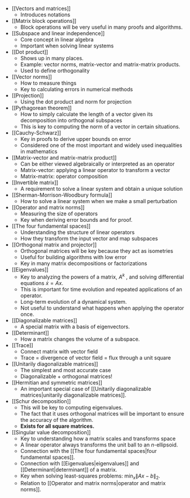 - [[Vectors and matrices]]
	- Introduces notations
- [[Matrix block operations]]	
    - Block operations will be very useful in many proofs and algorithms.
- [[Subspace and linear independence]]
	- Core concept in linear algebra
	- Important when solving linear systems
- [[Dot product]]
	- Shows up in many places.
	- Example: vector norms, matrix-vector and matrix-matrix products.
	- Used to define orthogonality
- [[Vector norms]]
	- How to measure things
	- Key to calculating errors in numerical methods
- [[Projection]]
	- Using the dot product and norm for projection
- [[Pythagorean theorem]]
	- How to simply calculate the length of a vector given its decomposition into orthogonal subspaces
	- This is key to computing the norm of a vector in certain situations.
- [[Cauchy-Schwarz]]
	- Key in proofs to derive upper bounds on error
	- Considered one of the most important and widely used inequalities in mathematics
- [[Matrix-vector and matrix-matrix product]]
	- Can be either viewed algebraically or interpreted as an operator
	- Matrix-vector: applying a linear operator to transform a vector
	- Matrix-matrix: operator composition
- [[Invertible matrix]]
	- A requirement to solve a linear system and obtain a unique solution
- [[Sherman-Morrison-Woodbury formula]]
	- How to solve a linear system when we make a small perturbation
- [[Operator and matrix norms]]
	- Measuring the size of operators
	- Key when deriving error bounds and for proof.
- [[The four fundamental spaces]]
	- Understanding the structure of linear operators
	- How they transform the input vector and map subspaces
- [[Orthogonal matrix and projector]]
	- Orthogonal matrices will be key because they act as isometries
	- Useful for building algorithms with low error
	- Key in many matrix decompositions or factorizations
- [[Eigenvalues]]
	- Key to analyzing the powers of a matrix, $A^k$ , and solving differential equations $\dot{x} = Ax$.
	- This is important for time evolution and repeated applications of an operator.
	- Long-term evolution of a dynamical system.
	- Not useful to understand what happens when applying the operator once.
- [[Diagonalizable matrices]]
	- A special matrix with a basis of eigenvectors.
- [[Determinant]]
	- How a matrix changes the volume of a subspace.
- [[Trace]]
	- Connect matrix with vector field
	- Trace = divergence of vector field = flux through a unit square
- [[Unitarily diagonalizable matrices]]
	- The simplest and most accurate case
	- Diagonalizable + orthogonal matrices!
- [[Hermitian and symmetric matrices]]
	- An important special case of [[Unitarily diagonalizable matrices|unitarily diagonalizable matrices]].
- [[Schur decomposition]]
	- This will be key to computing eigenvalues.
	- The fact that it uses orthogonal matrices will be important to ensure the accuracy of the algorithm.
	- **Exists for all square matrices.**
- [[Singular value decomposition]]
	- Key to understanding how a matrix scales and transforms space
	- A linear operator always transforms the unit ball to an $n$-ellipsoid.
	- Connection with the [[The four fundamental spaces|four fundamental spaces]].
	- Connection with [[Eigenvalues|eigenvalues]] and [[Determinant|determinant]] of a matrix.
	- Key when solving least-squares problems: $\min_x \|Ax-b\|_2$.
	- Relation to [[Operator and matrix norms|operator and matrix norms]].